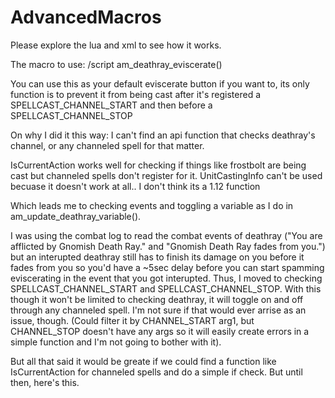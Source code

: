 # AdvancedMacros

Please explore the lua and xml to see how it works.

The macro to use: /script am_deathray_eviscerate()

You can use this as your default eviscerate button if you want to, its only function is to prevent it from being cast after it's registered a SPELLCAST_CHANNEL_START and then before a SPELLCAST_CHANNEL_STOP

On why I did it this way: I can't find an api function that checks deathray's channel, or any channeled spell for that matter.

IsCurrentAction works well for checking if things like frostbolt are being cast but channeled spells don't register for it.
UnitCastingInfo can't be used becuase it doesn't work at all.. I don't think its a 1.12 function

Which leads me to checking events and toggling a variable as I do in am_update_deathray_variable().

I was using the combat log to read the combat events of deathray ("You are afflicted by Gnomish Death Ray." and "Gnomish Death Ray fades from you.") but an interupted deathray still has to finish its damage on you before it fades from you so you'd have a ~5sec delay before you can start spamming eviscerating in the event that you got interupted. Thus, I moved to checking SPELLCAST_CHANNEL_START and SPELLCAST_CHANNEL_STOP. With this though it won't be limited to checking deathray, it will toggle on and off through any channeled spell. I'm not sure if that would ever arrise as an issue, though. (Could filter it by CHANNEL_START arg1, but CHANNEL_STOP doesn't have any args so it will easily create errors in a simple function and I'm not going to bother with it).

But all that said it would be greate if we could find a function like IsCurrentAction for channeled spells and do a simple if check. But until then, here's this.
